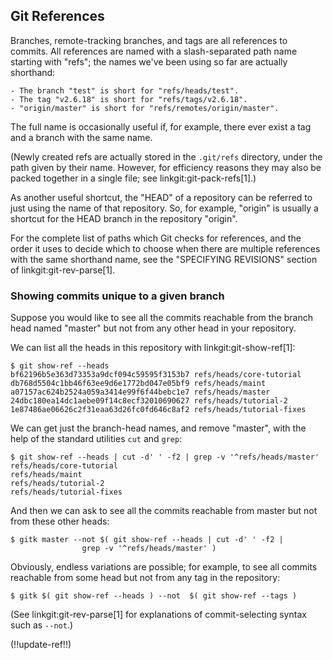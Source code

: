 ## Git References ##

Branches, remote-tracking branches, and tags are all references to
commits.  All references are named with a slash-separated path name
starting with "refs"; the names we've been using so far are actually
shorthand:

	- The branch "test" is short for "refs/heads/test".
	- The tag "v2.6.18" is short for "refs/tags/v2.6.18".
	- "origin/master" is short for "refs/remotes/origin/master".

The full name is occasionally useful if, for example, there ever
exist a tag and a branch with the same name.

(Newly created refs are actually stored in the `.git/refs` directory,
under the path given by their name.  However, for efficiency reasons
they may also be packed together in a single file; see
linkgit:git-pack-refs[1].)

As another useful shortcut, the "HEAD" of a repository can be referred
to just using the name of that repository.  So, for example, "origin"
is usually a shortcut for the HEAD branch in the repository "origin".

For the complete list of paths which Git checks for references, and
the order it uses to decide which to choose when there are multiple
references with the same shorthand name, see the "SPECIFYING
REVISIONS" section of linkgit:git-rev-parse[1].


### Showing commits unique to a given branch ###

Suppose you would like to see all the commits reachable from the branch
head named "master" but not from any other head in your repository.

We can list all the heads in this repository with
linkgit:git-show-ref[1]:

    $ git show-ref --heads
    bf62196b5e363d73353a9dcf094c59595f3153b7 refs/heads/core-tutorial
    db768d5504c1bb46f63ee9d6e1772bd047e05bf9 refs/heads/maint
    a07157ac624b2524a059a3414e99f6f44bebc1e7 refs/heads/master
    24dbc180ea14dc1aebe09f14c8ecf32010690627 refs/heads/tutorial-2
    1e87486ae06626c2f31eaa63d26fc0fd646c8af2 refs/heads/tutorial-fixes

We can get just the branch-head names, and remove "master", with
the help of the standard utilities `cut` and `grep`:

    $ git show-ref --heads | cut -d' ' -f2 | grep -v '^refs/heads/master'
    refs/heads/core-tutorial
    refs/heads/maint
    refs/heads/tutorial-2
    refs/heads/tutorial-fixes

And then we can ask to see all the commits reachable from master
but not from these other heads:

    $ gitk master --not $( git show-ref --heads | cut -d' ' -f2 |
    				grep -v '^refs/heads/master' )

Obviously, endless variations are possible; for example, to see all
commits reachable from some head but not from any tag in the repository:

    $ gitk $( git show-ref --heads ) --not  $( git show-ref --tags )

(See linkgit:git-rev-parse[1] for explanations of commit-selecting
syntax such as `--not`.)

(!!update-ref!!)
